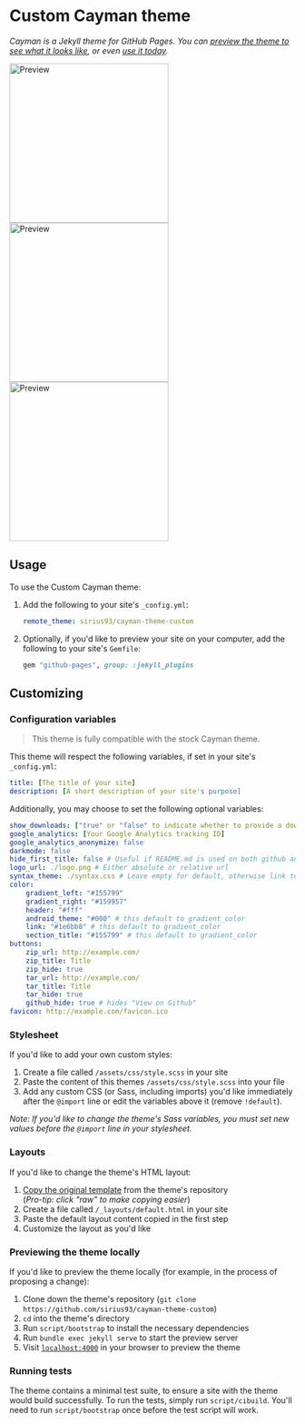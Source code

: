 # Custom Cayman theme

*Cayman is a Jekyll theme for GitHub Pages. You can [preview the theme to see what it looks like](https://nandankumar.info/cayman-theme-custom), or even [use it today](#usage).*

<img alt="Preview" title="Preview" src="https://tuur29.github.io/pages-themes-cayman/preview_green.png" width="280"> <img alt="Preview" title="Preview" src="https://tuur29.github.io/pages-themes-cayman/preview_purple.png" width="280"> <img alt="Preview" title="Preview" src="https://tuur29.github.io/pages-themes-cayman/preview_dark.png" width="280">

## Usage

To use the Custom Cayman theme:

1. Add the following to your site's `_config.yml`:

    ```yml
    remote_theme: sirius93/cayman-theme-custom
    ```

2. Optionally, if you'd like to preview your site on your computer, add the following to your site's `Gemfile`:

    ```ruby
    gem "github-pages", group: :jekyll_plugins
    ```

## Customizing

### Configuration variables

> This theme is fully compatible with the stock Cayman theme.

This theme will respect the following variables, if set in your site's `_config.yml`:

```yml
title: [The title of your site]
description: [A short description of your site's purpose]
```

Additionally, you may choose to set the following optional variables:

```yml
show_downloads: ["true" or "false" to indicate whether to provide a download URL]
google_analytics: [Your Google Analytics tracking ID]
google_analytics_anonymize: false
darkmode: false
hide_first_title: false # Useful if README.md is used on both github and pages
logo_url: ./logo.png # Either absolute or relative url
syntax_theme: ./syntax.css # Leave empty for default, otherwise link to a pygments stylesheet
color:
    gradient_left: "#155799"
    gradient_right: "#159957"
    header: "#fff"
    android_theme: "#000" # this default to gradient_color
    link: "#1e6bb8" # this default to gradient_color
    section_title: "#155799" # this default to gradient_color
buttons:
    zip_url: http://example.com/
    zip_title: Title
    zip_hide: true
    tar_url: http://example.com/
    tar_title: Title
    tar_hide: true
    github_hide: true # hides "View on Github"
favicon: http://example.com/favicon.ico
```

### Stylesheet

If you'd like to add your own custom styles:

1. Create a file called `/assets/css/style.scss` in your site
2. Paste the content of this themes `/assets/css/style.scss` into your file
3. Add any custom CSS (or Sass, including imports) you'd like immediately after the `@import` line or edit the variables above it (remove `!default`).

*Note: If you'd like to change the theme's Sass variables, you must set new values before the `@import` line in your stylesheet.*

### Layouts

If you'd like to change the theme's HTML layout:

1. [Copy the original template](https://github.com/sirius93/cayman-theme-custom/blob/master/_layouts/default.html) from the theme's repository<br />(*Pro-tip: click "raw" to make copying easier*)
2. Create a file called `/_layouts/default.html` in your site
3. Paste the default layout content copied in the first step
4. Customize the layout as you'd like

### Previewing the theme locally

If you'd like to preview the theme locally (for example, in the process of proposing a change):

1. Clone down the theme's repository (`git clone https://github.com/sirius93/cayman-theme-custom`)
2. `cd` into the theme's directory
3. Run `script/bootstrap` to install the necessary dependencies
4. Run `bundle exec jekyll serve` to start the preview server
5. Visit [`localhost:4000`](http://localhost:4000) in your browser to preview the theme

### Running tests

The theme contains a minimal test suite, to ensure a site with the theme would build successfully. To run the tests, simply run `script/cibuild`. You'll need to run `script/bootstrap` once before the test script will work.
